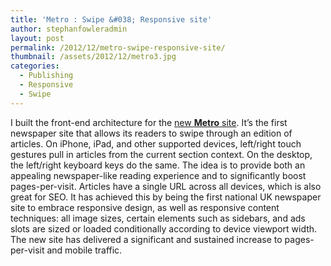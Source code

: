 ```yaml
---
title: 'Metro : Swipe &#038; Responsive site'
author: stephanfowleradmin
layout: post
permalink: /2012/12/metro-swipe-responsive-site/
thumbnail: /assets/2012/12/metro3.jpg
categories:
  - Publishing
  - Responsive
  - Swipe
---
```


I built the front-end architecture for the [new **Metro** site][1]. It&#8217;s the first newspaper site that allows its readers to swipe through an edition of articles. On iPhone, iPad, and other supported devices, left/right touch gestures pull in articles from the current section context. On the desktop, the left/right keyboard keys do the same. The idea is to provide both an appealing newspaper-like reading experience and to significantly boost pages-per-visit. Articles have a single URL across all devices, which is also great for SEO. It has achieved this by being the first national UK newspaper site to embrace responsive design, as well as responsive content techniques: all image sizes, certain elements such as sidebars, and ads slots are sized or loaded conditionally according to device viewport width. The new site has delivered a significant and sustained increase to pages-per-visit and mobile traffic.

 [1]: http://metro.co.uk/ "Metro"
